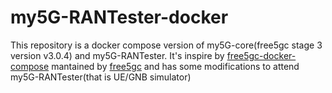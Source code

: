 # my5G-RANTester-docker
This repository is a docker compose version of my5G-core(free5gc stage 3 version v3.0.4) and my5G-RANTester. It's inspire by [free5gc-docker-compose](https://github.com/free5gc/free5gc-compose]) mantained by [free5gc](https://github.com/free5gc) and has some modifications to attend my5G-RANTester(that is UE/GNB simulator)

